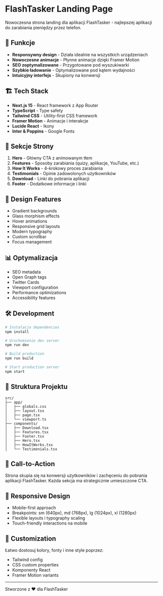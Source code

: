 # FlashTasker Landing Page

Nowoczesna strona landing dla aplikacji FlashTasker - najlepszej aplikacji do zarabiania pieniędzy przez telefon.

## 🚀 Funkcje

- **Responsywny design** - Działa idealnie na wszystkich urządzeniach
- **Nowoczesne animacje** - Płynne animacje dzięki Framer Motion
- **SEO zoptymalizowane** - Przygotowane pod wyszukiwarki
- **Szybkie ładowanie** - Optymalizowane pod kątem wydajności
- **Intuicyjny interfejs** - Skupiony na konwersji

## 🏗️ Tech Stack

- **Next.js 15** - React framework z App Router
- **TypeScript** - Type safety
- **Tailwind CSS** - Utility-first CSS framework
- **Framer Motion** - Animacje i interakcje
- **Lucide React** - Ikony
- **Inter & Poppins** - Google Fonts

## 📱 Sekcje Strony

1. **Hero** - Główny CTA z animowanym tłem
2. **Features** - Sposoby zarabiania (quizy, aplikacje, YouTube, etc.)
3. **How It Works** - 4-krokowy proces zarabiania
4. **Testimonials** - Opinie zadowolonych użytkowników
5. **Download** - Linki do pobrania aplikacji
6. **Footer** - Dodatkowe informacje i linki

## 🎨 Design Features

- Gradient backgrounds
- Glass morphism effects
- Hover animations
- Responsive grid layouts
- Modern typography
- Custom scrollbar
- Focus management

## 📊 Optymalizacja

- SEO metadata
- Open Graph tags
- Twitter Cards
- Viewport configuration
- Performance optimizations
- Accessibility features

## 🛠️ Development

```bash
# Instalacja dependencies
npm install

# Uruchomienie dev server
npm run dev

# Build production
npm run build

# Start production server
npm start
```

## 📁 Struktura Projektu

```
src/
├── app/
│   ├── globals.css
│   ├── layout.tsx
│   ├── page.tsx
│   └── viewport.ts
├── components/
│   ├── Download.tsx
│   ├── Features.tsx
│   ├── Footer.tsx
│   ├── Hero.tsx
│   ├── HowItWorks.tsx
│   └── Testimonials.tsx
```

## 🎯 Call-to-Action

Strona skupia się na konwersji użytkowników i zachęceniu do pobrania aplikacji FlashTasker. Każda sekcja ma strategicznie umieszczone CTA.

## 📱 Responsive Design

- Mobile-first approach
- Breakpoints: sm (640px), md (768px), lg (1024px), xl (1280px)
- Flexible layouts i typography scaling
- Touch-friendly interactions na mobile

## 🔧 Customization

Łatwo dostosuj kolory, fonty i inne style poprzez:
- Tailwind config
- CSS custom properties
- Komponenty React
- Framer Motion variants

---

Stworzone z ❤️ dla FlashTasker
